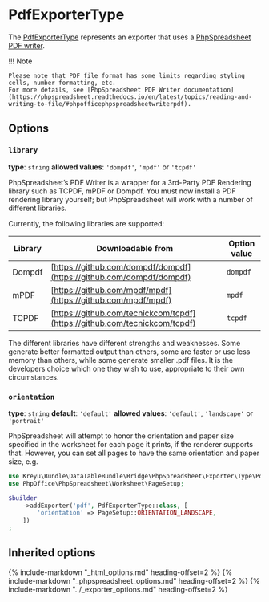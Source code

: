 # PdfExporterType

The [PdfExporterType](https://github.com/Kreyu/data-table-bundle/blob/main/src/Bridge/PhpSpreadsheet/Exporter/Type/PdfExporterType.php) represents an exporter that uses a [PhpSpreadsheet PDF writer](https://github.com/PHPOffice/PhpSpreadsheet/blob/master/src/PhpSpreadsheet/Writer/Pdf.php).

!!! Note

    Please note that PDF file format has some limits regarding styling cells, number formatting, etc.  
    For more details, see [PhpSpreadsheet PDF Writer documentation](https://phpspreadsheet.readthedocs.io/en/latest/topics/reading-and-writing-to-file/#phpofficephpspreadsheetwriterpdf).

## Options

### `library`

**type**: `string` **allowed values**: `'dompdf'`, `'mpdf'` or `'tcpdf'`

PhpSpreadsheet’s PDF Writer is a wrapper for a 3rd-Party PDF Rendering library such as TCPDF, mPDF or Dompdf. 
You must now install a PDF rendering library yourself; but PhpSpreadsheet will work with a number of different libraries.

Currently, the following libraries are supported:

| Library  | Downloadable from                                                           | Option value |
|----------|-----------------------------------------------------------------------------|--------------|
| Dompdf   | [https://github.com/dompdf/dompdf](https://github.com/dompdf/dompdf)        | `dompdf`     |
| mPDF     | [https://github.com/mpdf/mpdf](https://github.com/mpdf/mpdf)                | `mpdf`       |
| TCPDF    | [https://github.com/tecnickcom/tcpdf](https://github.com/tecnickcom/tcpdf)  | `tcpdf`      |

The different libraries have different strengths and weaknesses. 
Some generate better formatted output than others, some are faster or use less memory than others, while some generate smaller .pdf files. 
It is the developers choice which one they wish to use, appropriate to their own circumstances.

### `orientation`

**type**: `string` **default**: `'default'` **allowed values**: `'default'`, `'landscape'` or `'portrait'`

PhpSpreadsheet will attempt to honor the orientation and paper size specified in the worksheet for each page it prints, 
if the renderer supports that. However, you can set all pages to have the same orientation and paper size, e.g.

```php
use Kreyu\Bundle\DataTableBundle\Bridge\PhpSpreadsheet\Exporter\Type\PdfExporterType;
use PhpOffice\PhpSpreadsheet\Worksheet\PageSetup;

$builder
    ->addExporter('pdf', PdfExporterType::class, [
        'orientation' => PageSetup::ORIENTATION_LANDSCAPE,
    ])
;
```

## Inherited options

{% include-markdown "_html_options.md" heading-offset=2 %}
{% include-markdown "_phpspreadsheet_options.md" heading-offset=2 %}
{% include-markdown "../_exporter_options.md" heading-offset=2 %}
